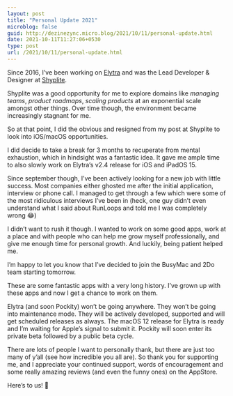 ```yaml
---
layout: post
title: "Personal Update 2021"
microblog: false
guid: http://dezinezync.micro.blog/2021/10/11/personal-update.html
date: 2021-10-11T11:27:06+0530
type: post
url: /2021/10/11/personal-update.html
---
```

<p>Since 2016, I’ve been working on <a href="https://elytra.app">Elytra</a> and was the Lead Developer &amp; Designer at <a href="https://shyplite.com">Shyplite</a>.</p>

<p>Shyplite was a good opportunity for me to explore domains like <em>managing teams</em>, <em>product roadmaps</em>, <em>scaling products</em> at an exponential scale amongst other things. Over time though, the environment became increasingly stagnant for me.</p>

<p>So at that point, I did the obvious and resigned from my post at Shyplite to look into iOS/macOS opportunities.</p>

<p>I did decide to take a break for 3 months to recuperate from mental exhaustion, which in hindsight was a fantastic idea. It gave me ample time to also slowly work on Elytra&#8217;s v2.4 release for iOS and iPadOS 15.</p>

<p>Since september though, I&#8217;ve been actively looking for a new job with little success. Most companies either ghosted me after the initial application, interview or phone call. I managed to get through a few which were some of the most ridiculous interviews I&#8217;ve been in (heck, one guy didn&#8217;t even understand what I said about RunLoops and told me I was completely wrong 😂)</p>

<p>I didn&#8217;t want to rush it though. I wanted to work on some good apps, work at a place and with people who can help me grow myself professionally, and give me enough time for personal growth. And luckily, being patient helped me.</p>

<p>I&#8217;m happy to let you know that I&#8217;ve decided to join the BusyMac and 2Do team starting tomorrow.</p>

<p>These are some fantastic apps with a very long history. I&#8217;ve grown up with these apps and now I get a chance to work on them.</p>

<p>Elytra (and soon Pockity) won&#8217;t be going anywhere. They won&#8217;t be going into maintenance mode. They will be actively developed, supported and will get scheduled releases as always. The macOS 12 release for Elytra is ready and I&#8217;m waiting for Apple&#8217;s signal to submit it. Pockity will soon enter its private beta followed by a public beta cycle.</p>

<p>There are lots of people I want to personally thank, but there are just too many of y&#8217;all (see how incredible you all are). So thank you for supporting me, and I appreciate your continued support, words of encouragement and some really amazing reviews (and even the funny ones) on the AppStore.</p>

<p>Here&#8217;s to us! 🥂</p>
